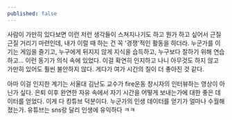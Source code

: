 ```yaml
---
published: false
---
```


사람이 가만히 있다보면 이런 저런 생각들이 스쳐지나기도 하고 뭔가 하고 싶어서 근질근질 거리기 마련인데, 내가 이럴 때 하는 건 꼭 '경쟁'적인 활동을 하더라.
누군가를 이기는 게임을 즐기고, 누구에게 뒤지지 않게 지식을 습득하고, 누구보다 잘하기 위해 연습하고... 이런 동기가 의식 속에 있었다. 이걸 확연히 인지하고 나니 아무것도 하지 않고 가만히 있어도 훨씬 불안하지 않다. 게다가 여가 시간의 질이 더 좋아진 것 같다.

아마 이걸 인지한 계기는 서울대 김난도 교수가 fire운동 창시자의 인터뷰하는 영상이 아닌가 싶다. 은퇴 이후 완연한 자유 속에서 자기 시간을 어떻게 보내는가에 대한 좋은 데이터를 얻었다. 이게 다 킹튜브 덕분이다. 누군가의 인생 데이터를 얻기가 얼마나 수월해졌는가. 유튜브는 sns랑 달리 인생에 유익하다 ㅋㅋ